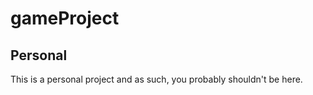 gameProject
===========


Personal
--------

This is a personal project and as such, you probably shouldn't be here.

